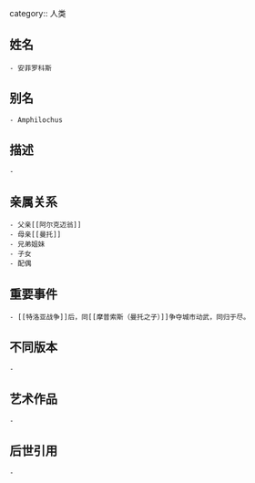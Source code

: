 category:: 人类
## 姓名
	- 安菲罗科斯
## 别名
	- Amphilochus
## 描述
	-
## 亲属关系
	- 父亲[[阿尔克迈翁]]
	- 母亲[[曼托]]
	- 兄弟姐妹
	- 子女
	- 配偶
## 重要事件
	- [[特洛亚战争]]后，同[[摩普索斯（曼托之子）]]争夺城市动武，同归于尽。
## 不同版本
	-
## 艺术作品
	-
## 后世引用
	-
